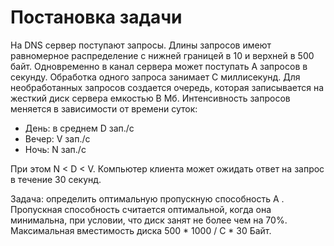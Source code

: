 # Постановка задачи
На DNS сервер поступают запросы. Длины запросов имеют равномерное распределение с нижней границей
в 10 и верхней в 500 байт. Одновременно в канал сервера может поступать А запросов в секунду. Обработка одного
запроса занимает С миллисекунд. Для необработанных запросов создается очередь, которая записывается
на жесткий диск сервера емкостью B Мб. Интенсивность запросов меняется в зависимости от времени суток:
- День: в среднем D зап./с
- Вечер: V зап./с
- Ночь: N зап./с

При этом N < D < V.
Компьютер клиента может ожидать ответ на запрос в течение 30 секунд.

Задача: определить оптимальную пропускную способность А . Пропускная способность считается оптимальной, когда она минимальна, при условии,
что диск занят не более чем на 70%. Максимальная вместимость диска 500 * 1000 / C * 30  Байт.